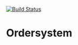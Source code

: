 [![Build Status](https://travis-ci.org/tutor123/ordersystem.svg?branch=master)](https://travis-ci.org/tutor123/ordersystem)

# Ordersystem
